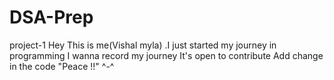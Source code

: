 # DSA-Prep
project-1
Hey This is me(Vishal myla) .I just started my journey in programming 
I wanna record my journey 
It's open to contribute
Add change in the code 
"Peace !!" ^-^ 
